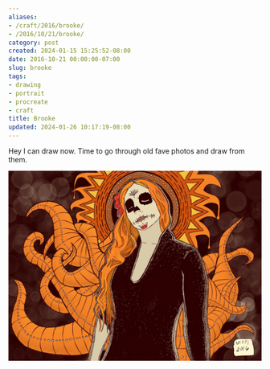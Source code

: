```yaml
---
aliases:
- /craft/2016/brooke/
- /2016/10/21/brooke/
category: post
created: 2024-01-15 15:25:52-08:00
date: 2016-10-21 00:00:00-07:00
slug: brooke
tags:
- drawing
- portrait
- procreate
- craft
title: Brooke
updated: 2024-01-26 10:17:19-08:00
---
```


Hey I can draw now. Time to go through old fave photos and draw from them.

![attachments/img/2016/cover-2016-10-21.jpg](../../../attachments/img/2016/cover-2016-10-21.jpg)